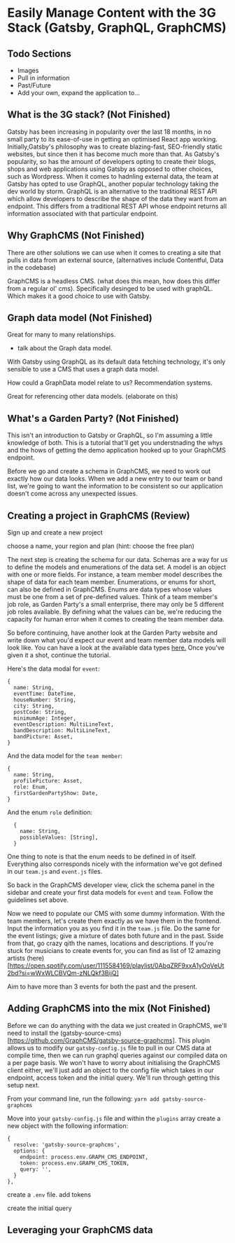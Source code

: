 # Easily Manage Content with the 3G Stack (Gatsby, GraphQL, GraphCMS)

## Todo Sections

- Images
- Pull in information
- Past/Future
- Add your own, expand the application to...

## What is the 3G stack? (Not Finished)

Gatsby has been increasing in popularity over the last 18 months, in no small party to its ease-of-use in getting an optimised React app working. Initially,Gatsby's philosophy was to create blazing-fast, SEO-friendly static websites, but since then it has become much more than that. As Gatsby's popularity, so has the amount of developers opting to create their blogs, shops and web applications using Gatsby as opposed to other choices, such as Wordpress. When it comes to hadnling external data, the team at Gatsby has opted to use GraphQL, another popular technology taking the dev world by storm. GraphQL is an alternative to the traditional REST API which allow developers to describe the shape of the data they want from an endpoint. This differs from a traditional REST API whose endpoint returns all information associated with that particular endpoint.

## Why GraphCMS (Not Finished)

There are other solutions we can use when it comes to creating a site that pulls in data from an external source, (alternatives include Contentful, Data in the codebase)

GraphCMS is a headless CMS. (what does this mean, how does this differ from a regular ol' cms). Specifically desinged to be used with graphQL. Which makes it a good choice to use with Gatsby.

## Graph data model (Not Finished)

Great for many to many relationships.

- talk about the Graph data model.

With Gatsby using GraphQL as its default data fetching technology, it's only sensible to use a CMS that uses a graph data model.

How could a GraphData model relate to us? Recommendation systems.

Great for referencing other data models. (elaborate on this)

## What's a Garden Party? (Not Finished)

This isn't an introduction to Gatsby or GraphQL, so I'm assuming a little knowledge of both. This is a tutorial that'll get you understnading the whys and the hows of getting the demo application hooked up to your GraphCMS endpoint.

Before we go and create a schema in GraphCMS, we need to work out exactly how our data looks. When we add a new entry to our team or band list, we're going to want the information to be consistent so our application doesn't come across any unexpected issues.

## Creating a project in GraphCMS (Review)

Sign up and create a new project

choose a name, your region and plan (hint: choose the free plan)

The next step is creating the schema for our data. Schemas are a way for us to define the models and enumerations of the data set. A model is an object with one or more fields. For instance, a team member model describes the shape of data for each team member. Enumerations, or enums for short, can also be defined in GraphCMS. Enums are data types whose values must be one from a set of pre-defined values. Think of a team member's job role, as Garden Party's a small enterprise, there may only be 5 different job roles available. By defining what the values can be, we're reducing the capacity for human error when it comes to creating the team member data.

So before continuing, have another look at the Garden Party website and write down what you'd expect our event and team member data models will look like. You can have a look at the available data types [here.](https://docs.graphcms.com/developers/schema) Once you've given it a shot, continue the tutorial.

Here's the data modal for `event`:

```
{
  name: String,
  eventTime: DateTime,
  houseNumber: String,
  city: String,
  postCode: String,
  minimumAge: Integer,
  eventDescription: MultiLineText,
  bandDescription: MultiLineText,
  bandPicture: Asset,
}
```

And the data model for the `team member`:

```
{
  name: String,
  profilePicture: Asset,
  role: Enum,
  firstGardenPartyShow: Date,
}
```

And the enum `role` definition:

```
  {
    name: String,
    possibleValues: [String],
  }
```

One thing to note is that the enum needs to be defined in of itself. Everything also corresponds nicely with the information we've got defined in our `team.js` and `event.js` files.

So back in the GraphCMS developer view, click the schema panel in the sidebar and create your first data models for `event` and `team`. Follow the guidelines set above.

Now we need to populate our CMS with some dummy information. With the team members, let's create them exactly as we have them in the frontend. Input the information you as you find it in the `team.js` file. Do the same for the event listings; give a mixture of dates both future and in the past. Sside from that, go crazy qith the names, locations and descriptions. If you're stuck for musicians to create events for, you can find as list of 12 amazing artists (here)[https://open.spotify.com/user/1115584169/playlist/0AbqZRF9xxA1yOoVeUt2bd?si=wWxWLCBVQm-zNLQkf3BijQ]

Aim to have more than 3 events for both the past and the present.

## Adding GraphCMS into the mix (Not Finished)

Before we can do anything with the data we just created in GraphCMS, we'll need to install the (gatsby-source-cms)[https://github.com/GraphCMS/gatsby-source-graphcms]. This plugin allows us to modify our `gatsby-config.js` file to pull in our CMS data at compile time, then we can run graphql queries against our compiled data on a per page basis. We won't have to worry about initialising the GraphCMS client either, we'll just add an object to the config file which takes in our endpoint, access token and the initial query. We'll run through getting this setup next.

From your command line, run the following: `yarn add gatsby-source-graphcms`

Move into your `gatsby-config.js` file and within the `plugins` array create a new object with the following information:

```
{
  resolve: 'gatsby-source-graphcms',
  options: {
    endpoint: process.env.GRAPH_CMS_ENDPOINT, 
    token: process.env.GRAPH_CMS_TOKEN,
    query: '',
  }
},
```

create a `.env` file. add tokens

create the initial query 

## Leveraging your GraphCMS data

